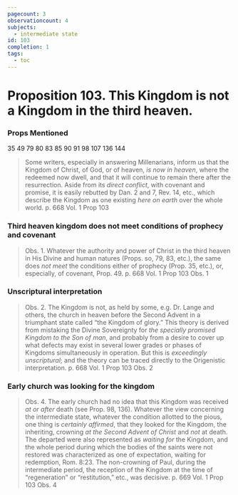 ```yaml
---
pagecount: 3
observationcount: 4
subjects:
  - intermediate state
id: 103
completion: 1
tags:
  - toc
---
```

# Proposition 103. This Kingdom is not a Kingdom in the third heaven.

### Props Mentioned
35 49 79 80 83 85 90 91 98 107 136 144

>Some writers, especially in answering Millenarians, inform us that the Kingdom of Christ, of God, or of heaven, *is now in heaven*, where the redeemed now dwell, and that it will continue to remain there after the resurrection. Aside from its *direct conflict*, with covenant and promise, it is easily rebutted by Dan. 2 and 7, Rev. 14, etc., which describe the Kingdom as one existing *here on earth* over the whole world.
>p. 668 Vol. 1 Prop 103
### Third heaven kingdom does not meet conditions of prophecy and covenant
>Obs. 1. Whatever the authority and power of Christ in the third heaven in His Divine and human natures (Props. so, 79, 83, etc.), the same does *not meet* the conditions either of prophecy (Prop. 35, etc.), or, especially, of covenant, Prop. 49.
>p. 668 Vol. 1 Prop 103 Obs. 1
### Unscriptural interpretation
>Obs. 2. The Kingdom is not, as held by some, e.g. Dr. Lange and others, the church in heaven before the Second Advent in a triumphant state called “the Kingdom of glory.” This theory is derived from mistaking the Divine Sovereignty for *the specially promised Kingdom to the Son of man*, and probably from a desire to cover up what defects may exist in several lower grades or phases of Kingdoms simultaneously in operation. But this is *exceedingly unscriptural*; and the theory can be traced directly to the Origenistic interpretation.
>p. 668 Vol. 1 Prop 103 Obs. 2
### Early church was looking for the kingdom
>Obs. 4. The early church had no idea that this Kingdom was received *at or after* death (see Prop. 98, 136). Whatever the view concerning the intermediate state, whatever the condition allotted to the pious, one thing is *certainly affirmed*, that they looked for the Kingdom, the inheriting, crowning *at the Second Advent of Christ* and *not* at death. The departed were also represented as *waiting for* the Kingdom, and the whole period during which the bodies of the saints were not restored was characterized as one of expectation, waiting for redemption, Rom. 8:23. The non-crowning of Paul, during the intermediate period, the reception of the Kingdom at the time of “regeneration” or “restitution,” etc., was decisive.
>p. 669 Vol. 1 Prop 103 Obs. 4



